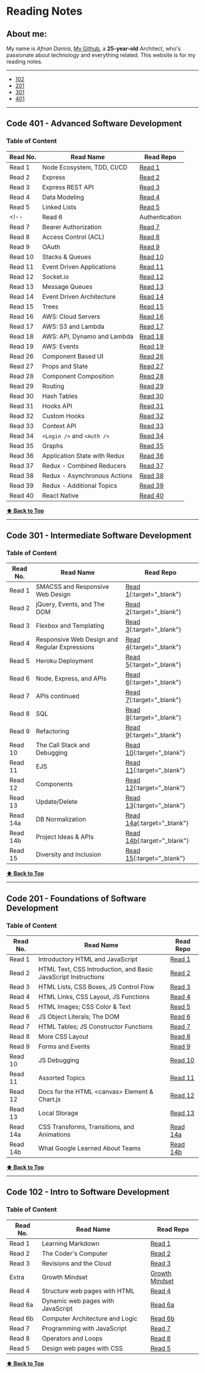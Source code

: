 # Reading Notes

<div id="top"></div>

## About me:
My name is _Afnan Damra_, [My Github](https://github.com/afnandamra), a __25-year-old__ Architect, who's passionate about technology and everything related. This website is for my reading notes.

----

- [102](#102)
- [201](#201)
- [301](#301)
- [401](#401)

----

<div id="401"></div>

## Code 401 - Advanced Software Development

### Table of Content

| Read No. | Read Name | Read Repo |
| --- | --- | --- |
| Read 1 | Node Ecosystem, TDD, CI/CD | [Read 1](https://afnandamra.github.io/reading-notes/401/class-01) |
| Read 2 | Express | [Read 2](https://afnandamra.github.io/reading-notes/401/class-02) |
| Read 3 | Express REST API | [Read 3](https://afnandamra.github.io/reading-notes/401/class-03) |
| Read 4 | Data Modeling | [Read 4](https://afnandamra.github.io/reading-notes/401/class-04) |
| Read 5 | Linked Lists | [Read 5](https://afnandamra.github.io/reading-notes/401/class-05) |
<!-- | Read 6 | Authentication | [Read 6](https://afnandamra.github.io/reading-notes/401/class-06) |
| Read 7 | Bearer Authorization | [Read 7](https://afnandamra.github.io/reading-notes/401/class-07) |
| Read 8 | Access Control (ACL) | [Read 8](https://afnandamra.github.io/reading-notes/401/class-08) |
| Read 9 | OAuth | [Read 9](https://afnandamra.github.io/reading-notes/401/class-09) |
| Read 10 | Stacks & Queues | [Read 10](https://afnandamra.github.io/reading-notes/401/class-10) |
| Read 11 | Event Driven Applications | [Read 11](https://afnandamra.github.io/reading-notes/401/class-11) |
| Read 12 | Socket.io | [Read 12](https://afnandamra.github.io/reading-notes/401/class-12) |
| Read 13 | Message Queues | [Read 13](https://afnandamra.github.io/reading-notes/401/class-13) |
| Read 14 | Event Driven Architecture | [Read 14](https://afnandamra.github.io/reading-notes/401/class-14) |
| Read 15 | Trees | [Read 15](https://afnandamra.github.io/reading-notes/401/class-15) |
| Read 16 | AWS: Cloud Servers | [Read 16](https://afnandamra.github.io/reading-notes/401/class-16) |
| Read 17 | AWS: S3 and Lambda | [Read 17](https://afnandamra.github.io/reading-notes/401/class-17) |
| Read 18 | AWS: API, Dynamo and Lambda | [Read 18](https://afnandamra.github.io/reading-notes/401/class-18) |
| Read 19 | AWS: Events | [Read 19](https://afnandamra.github.io/reading-notes/401/class-19) |
| Read 26 | Component Based UI | [Read 26](https://afnandamra.github.io/reading-notes/401/class-26) |
| Read 27 | Props and State | [Read 27](https://afnandamra.github.io/reading-notes/401/class-27) |
| Read 28 | Component Composition | [Read 28](https://afnandamra.github.io/reading-notes/401/class-28) |
| Read 29 | Routing | [Read 29](https://afnandamra.github.io/reading-notes/401/class-29) |
| Read 30 | Hash Tables | [Read 30](https://afnandamra.github.io/reading-notes/401/class-30) |
| Read 31 | Hooks API | [Read 31](https://afnandamra.github.io/reading-notes/401/class-31) |
| Read 32 | Custom Hooks | [Read 32](https://afnandamra.github.io/reading-notes/401/class-32) |
| Read 33 | Context API | [Read 33](https://afnandamra.github.io/reading-notes/401/class-33) |
| Read 34 | `<Login />` and `<Auth />` | [Read 34](https://afnandamra.github.io/reading-notes/401/class-34) |
| Read 35 | Graphs | [Read 35](https://afnandamra.github.io/reading-notes/401/class-35) |
| Read 36 | Application State with Redux | [Read 36](https://afnandamra.github.io/reading-notes/401/class-36) |
| Read 37 | Redux - Combined Reducers | [Read 37](https://afnandamra.github.io/reading-notes/401/class-37) |
| Read 38 | Redux - Asynchronous Actions | [Read 38](https://afnandamra.github.io/reading-notes/401/class-38) |
| Read 39 | Redux - Additional Topics | [Read 39](https://afnandamra.github.io/reading-notes/401/class-39) |
| Read 40 | React Native | [Read 40](https://afnandamra.github.io/reading-notes/401/class-40) | -->

**[⬆ Back to Top](#top)**

----

<div id="301"></div>

## Code 301 - Intermediate Software Development

### Table of Content

| Read No. | Read Name | Read Repo |
| --- | --- | --- |
| Read 1 | SMACSS and Responsive Web Design | [Read 1](https://afnandamra.github.io/reading-notes/301/301-01){:target="_blank"} |
| Read 2 | jQuery, Events, and The DOM | [Read 2](https://afnandamra.github.io/reading-notes/301/301-02){:target="_blank"} |
| Read 3 | Flexbox and Templating | [Read 3](https://afnandamra.github.io/reading-notes/301/301-03){:target="_blank"} |
| Read 4 | Responsive Web Design and Regular Expressions | [Read 4](https://afnandamra.github.io/reading-notes/301/301-04){:target="_blank"} |
| Read 5 | Heroku Deployment | [Read 5](https://afnandamra.github.io/reading-notes/301/301-05){:target="_blank"} |
| Read 6 | Node, Express, and APIs | [Read 6](https://afnandamra.github.io/reading-notes/301/301-06){:target="_blank"} |
| Read 7 | APIs continued | [Read 7](https://afnandamra.github.io/reading-notes/301/301-07){:target="_blank"} |
| Read 8 | SQL | [Read 8](https://afnandamra.github.io/reading-notes/301/301-08){:target="_blank"} |
| Read 9 | Refactoring | [Read 9](https://afnandamra.github.io/reading-notes/301/301-09){:target="_blank"} |
| Read 10 | The Call Stack and Debugging | [Read 10](https://afnandamra.github.io/reading-notes/301/301-10){:target="_blank"} |
| Read 11 | EJS | [Read 11](https://afnandamra.github.io/reading-notes/301/301-11){:target="_blank"} |
| Read 12 | Components | [Read 12](https://afnandamra.github.io/reading-notes/301/301-12){:target="_blank"} |
| Read 13 | Update/Delete | [Read 13](https://afnandamra.github.io/reading-notes/301/301-13){:target="_blank"} |
| Read 14a | DB Normalization | [Read 14a](https://afnandamra.github.io/reading-notes/301/301-14a){:target="_blank"} |
| Read 14b | Project Ideas & APIs | [Read 14b](https://afnandamra.github.io/reading-notes/301/301-14b){:target="_blank"} |
| Read 15 | Diversity and Inclusion | [Read 15](https://afnandamra.github.io/reading-notes/301/301-15){:target="_blank"} |

**[⬆ Back to Top](#top)**

----

<div id="201"></div>

## Code 201 - Foundations of Software Development

### Table of Content

| Read No. | Read Name | Read Repo |
| --- | --- | --- |
| Read 1 | Introductory HTML and JavaScript | [Read 1](https://afnandamra.github.io/reading-notes/201/class-01) |
| Read 2 | HTML Text, CSS Introduction, and Basic JavaScript Instructions | [Read 2](https://afnandamra.github.io/reading-notes/201/class-02) |
| Read 3 | HTML Lists, CSS Boxes, JS Control Flow | [Read 3](https://afnandamra.github.io/reading-notes/201/class-03) |
| Read 4 | HTML Links, CSS Layout, JS Functions | [Read 4](https://afnandamra.github.io/reading-notes/201/class-04) |
| Read 5 | HTML Images; CSS Color & Text | [Read 5](https://afnandamra.github.io/reading-notes/201/class-05) |
| Read 6 |  JS Object Literals; The DOM | [Read 6](https://afnandamra.github.io/reading-notes/201/class-06) |
| Read 7 | HTML Tables; JS Constructor Functions | [Read 7](https://afnandamra.github.io/reading-notes/201/class-07) |
| Read 8 | More CSS Layout | [Read 8](https://afnandamra.github.io/reading-notes/201/class-08) |
| Read 9 | Forms and Events | [Read 9](https://afnandamra.github.io/reading-notes/201/class-09) |
| Read 10 | JS Debugging | [Read 10](https://afnandamra.github.io/reading-notes/201/class-10) |
| Read 11 | Assorted Topics | [Read 11](https://afnandamra.github.io/reading-notes/201/class-11) |
| Read 12 | Docs for the HTML \<canvas\> Element & Chart.js | [Read 12](https://afnandamra.github.io/reading-notes/201/class-12) |
| Read 13 | Local Storage | [Read 13](https://afnandamra.github.io/reading-notes/201/class-13) |
| Read 14a | CSS Transforms, Transitions, and Animations | [Read 14a](https://afnandamra.github.io/reading-notes/201/class-14a) |
| Read 14b | What Google Learned About Teams | [Read 14b](https://afnandamra.github.io/reading-notes/201/class-14b) |

**[⬆ Back to Top](#top)**

----

<div id="102"></div>

## Code 102 - Intro to Software Development

### Table of Content

| Read No. | Read Name | Read Repo |
| --- | --- | --- |
| Read 1 | Learning Markdown | [Read 1](https://afnandamra.github.io/reading-notes/102/Read%201) |
| Read 2 | The Coder's Computer | [Read 2](https://afnandamra.github.io/reading-notes/102/Read%202) |
| Read 3 | Revisions and the Cloud | [Read 3](https://afnandamra.github.io/reading-notes/102/Read%203) |
| Extra | Growth Mindset | [Growth Mindset](https://afnandamra.github.io/reading-notes/102/Growth%20Mindset) |
| Read 4 | Structure web pages with HTML | [Read 4](https://afnandamra.github.io/reading-notes/102/Read%204) |
| Read 6a | Dynamic web pages with JavaScript | [Read 6a](https://afnandamra.github.io/reading-notes/102/Read%206a) |
| Read 6b | Computer Architecture and Logic | [Read 6b](https://afnandamra.github.io/reading-notes/102/Read%206b) |
| Read 7 | Programming with JavaScript | [Read 7](https://afnandamra.github.io/reading-notes/102/Read%207) |
| Read 8 | Operators and Loops | [Read 8](https://afnandamra.github.io/reading-notes/102/Read%208) |
| Read 5 | Design web pages with CSS | [Read 5](https://afnandamra.github.io/reading-notes/102/Read%205)

**[⬆ Back to Top](#top)**